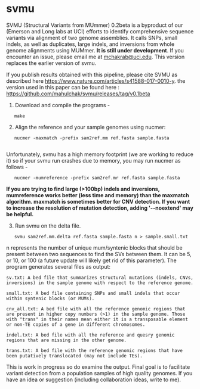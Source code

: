# svmu

SVMU (Structural Variants from MUmmer) 0.2beta is a byproduct of our (Emerson and Long labs at UCI) efforts to identify comprehensive sequence variants via alignment of two  genome assemblies. It calls SNPs, small indels, as well as duplicates, large indels, and inversions from whole genome alignments using MUMmer. 
<b>It is still under development</b>. If you encounter an issue, please email me at mchakrab@uci.edu. This version replaces the earlier version of svmu.

If you publish results obtained with this pipeline, please cite SVMU as described here https://www.nature.com/articles/s41588-017-0010-y. the version used in this paper can be found here : https://github.com/mahulchak/svmu/releases/tag/v0.1beta

1. Download and compile the programs -

 ```
	make

 ```

2. Align the reference and your sample genomes using nucmer: 

 ```
	nucmer -maxmatch -prefix sam2ref.mm ref.fasta sample.fasta
	
 ```
Unfortunately, svmu has a high memory footprint (we are working to reduce it) so if your svmu run crashes due to memory, you may run nucmer as follows -
 ```
	nucmer -mumreference -prefix sam2ref.mr ref.fasta sample.fasta

 ```

<b>If you are trying to find large (>100bp) indels and inversions, mumreference works better (less time and memory) than the maxmatch algorithm. maxmatch is sometimes better for CNV detection. If you want to increase the resolution of mutation detection, adding '--noextend' may be helpful.</b>

3. Run svmu on the delta file.

 ```
	svmu sam2ref.mm.delta ref.fasta sample.fasta n > sample.small.txt

 ```
  n represents the number of unique mum/syntenic blocks that should be present between two sequences to find the SVs between them. It can be 5, or 10, or 100 (a future update will likely get rid of this parameter). The program generates several files as output: 

	sv.txt: A bed file that summarizes structural mutations (indels, CNVs, inversions) in the sample genome with respect to the reference genome.  

	small.txt: A bed file containing SNPs and small indels that occur within syntenic blocks (or MUMs).

	cnv_all.txt: A bed file with all the reference genomic regions that are present in higher copy numbers (>1) in the sample genome. Those with "trans" in their names mean either it is a transposable element or non-TE copies of a gene in different chromosomes.

	indel.txt: A bed file with all the reference and quesry genomic regions that are missing in the other genome. 
	
	trans.txt: A bed file with the reference genomic regions that have been putatively translocated (may not include TEs). 

This is work in progress so do examine the output. Final goal is to facilitate variant detection from a population samples of high quality genomes. If you have an idea or suggestion (including collaboration ideas, write to me).
